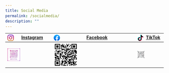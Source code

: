 ```yaml
---
title: Social Media
permalink: /socialmedia/
description: ""
---
```

| <img src="/images/instagram.png" style="width: 20px; height: 20px; float: left">&nbsp;<a href="https://www.instagram.com/sacps.official/">Instagram</a>| <img src="/images/facebookicon.png" style="width: 20px; height: 20px; float: left">&nbsp;<a href="https://www.facebook.com/SACPS.OFFICIAL2.0">Facebook</a> | <img src="/images/tiktok.png" style="width: 20px; height: 20px; float: left">&nbsp;<a href="https://www.tiktok.com/@sacps.official">TikTok</a> |
| -------- | -------- | -------- |
|<img src="/images/Socialmedia/sacpsigqrcode.jfif" style="width:30%; height:30%; float: left"> | <img src="/images/Socialmedia/sacpsfbv2qrcode.png" style="width:30%; height:30%; float: left">     | <img src="/images/Socialmedia/sacpstiktokqrcode.jpeg" style="width:30%; height:30%; float: left">      |

<p>


</p>